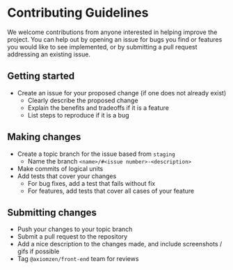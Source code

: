 # Contributing Guidelines

We welcome contributions from anyone interested in helping improve the project. You can help out by opening an issue for bugs you find or features you would like to see implemented, or by submitting a pull request addressing an existing issue.

## Getting started

- Create an issue for your proposed change (if one does not already exist)
  - Clearly describe the proposed change
  - Explain the benefits and tradeoffs if it is a feature
  - List steps to reproduce if it is a bug

## Making changes

- Create a topic branch for the issue based from `staging`
  - Name the branch `<name>/#<issue number>-<description>`
- Make commits of logical units
- Add tests that cover your changes
  - For bug fixes, add a test that fails without fix
  - For features, add tests that cover all cases of your feature

## Submitting changes

- Push your changes to your topic branch
- Submit a pull request to the repository
- Add a nice description to the changes made, and include screenshots / gifs if possible
- Tag `@axiomzen/front-end` team for reviews
